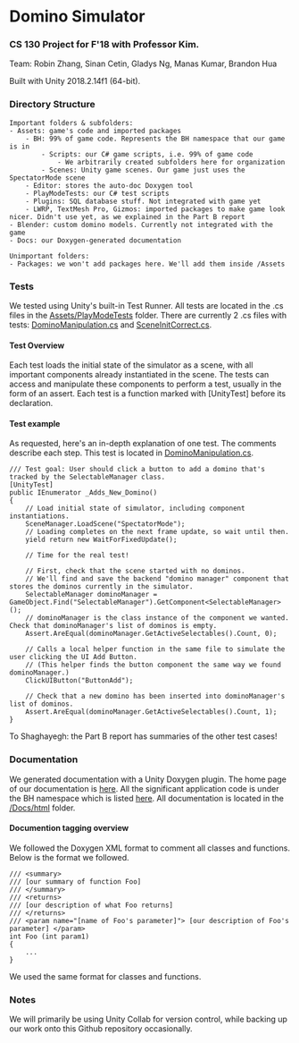 # Domino Simulator

### CS 130 Project for F'18 with Professor Kim.

Team: Robin Zhang, Sinan Cetin, Gladys Ng, Manas Kumar, Brandon Hua

Built with Unity 2018.2.14f1 (64-bit).

### Directory Structure
```
Important folders & subfolders:
- Assets: game's code and imported packages
    - BH: 99% of game code. Represents the BH namespace that our game is in
        - Scripts: our C# game scripts, i.e. 99% of game code
            - We arbitrarily created subfolders here for organization
        - Scenes: Unity game scenes. Our game just uses the SpectatorMode scene
    - Editor: stores the auto-doc Doxygen tool
    - PlayModeTests: our C# test scripts
    - Plugins: SQL database stuff. Not integrated with game yet
    - LWRP, TextMesh Pro, Gizmos: imported packages to make game look nicer. Didn't use yet, as we explained in the Part B report
- Blender: custom domino models. Currently not integrated with the game
- Docs: our Doxygen-generated documentation

Unimportant folders:
- Packages: we won't add packages here. We'll add them inside /Assets
```

### Tests
We tested using Unity's built-in Test Runner. All tests are located in the .cs files in the [Assets/PlayModeTests](Assets/PlayModeTests) folder. There are currently 2 .cs files with tests: [DominoManipulation.cs](Assets/PlayModeTests/DominoManipulation.cs) and [SceneInitCorrect.cs](Assets/PlayModeTests/SceneInitCorrect.cs).

#### Test Overview
Each test loads the initial state of the simulator as a scene, with all important components already instantiated in the scene. The tests can access and manipulate these components to perform a test, usually in the form of an assert. Each test is a function marked with [UnityTest] before its declaration.

#### Test example
As requested, here's an in-depth explanation of one test. The comments describe each step. This test is located in [DominoManipulation.cs](Assets/PlayModeTests/DominoManipulation.cs).
```
/// Test goal: User should click a button to add a domino that's tracked by the SelectableManager class.
[UnityTest]
public IEnumerator _Adds_New_Domino()
{
    // Load initial state of simulator, including component instantiations.
    SceneManager.LoadScene("SpectatorMode");
    // Loading completes on the next frame update, so wait until then.
    yield return new WaitForFixedUpdate();

    // Time for the real test! 
    
    // First, check that the scene started with no dominos.
    // We'll find and save the backend "domino manager" component that stores the dominos currently in the simulator. 
    SelectableManager dominoManager = GameObject.Find("SelectableManager").GetComponent<SelectableManager>();
    // dominoManager is the class instance of the component we wanted. Check that dominoManager's list of dominos is empty.
    Assert.AreEqual(dominoManager.GetActiveSelectables().Count, 0);

    // Calls a local helper function in the same file to simulate the user clicking the UI Add Button.
    // (This helper finds the button component the same way we found dominoManager.)
    ClickUIButton("ButtonAdd");

    // Check that a new domino has been inserted into dominoManager's list of dominos.
    Assert.AreEqual(dominoManager.GetActiveSelectables().Count, 1);
}
```
To Shaghayegh: the Part B report has summaries of the other test cases!

### Documentation
We generated documentation with a Unity Doxygen plugin. The home page of our documentation is [here](Docs/html/annotated.html). All the significant application code is under the BH namespace which is listed [here](Docs/html/namespace_b_h.html). All documentation is located in the [/Docs/html](Docs/html) folder.

#### Documention tagging overview
We followed the Doxygen XML format to comment all classes and functions. Below is the format we followed.
```
/// <summary>
/// [our summary of function Foo]
/// </summary>
/// <returns>
/// [our description of what Foo returns]
/// </returns>
/// <param name="[name of Foo's parameter]"> [our description of Foo's parameter] </param>
int Foo (int param1)
{
    ...
}
```
We used the same format for classes and functions.

### Notes
We will primarily be using Unity Collab for version control, while backing up our work onto this Github repository occasionally.
